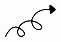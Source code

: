 <svg width="165" height="104" viewBox="0 0 165 104" fill="none" xmlns="http://www.w3.org/2000/svg">
<g clip-path="url(#clip0_1_4)">
<path d="M143.61 6.56C143.61 5.12 143.54 3.68 143.61 2.25C143.672 1.89543 143.805 1.55691 144 1.25433C144.195 0.951761 144.449 0.691252 144.746 0.488132C145.043 0.285013 145.378 0.143383 145.731 0.0715749C146.083 -0.000232976 146.447 -0.000767369 146.8 0.0699994C147.422 0.213276 148.014 0.463676 148.55 0.809997C153.317 4.04223 157.794 7.6826 161.93 11.69C164.85 14.69 164.76 15.95 161.44 18.69C157.51 21.97 153.44 25.09 149.44 28.27C149.053 28.5494 148.637 28.7873 148.2 28.98C147.945 29.0916 147.669 29.1461 147.391 29.1399C147.113 29.1337 146.84 29.0668 146.59 28.9439C146.341 28.8211 146.121 28.6452 145.947 28.4286C145.772 28.212 145.647 27.96 145.58 27.69C145.3 25.95 145.08 24.21 144.85 22.46C144.79 21.98 144.76 21.46 144.73 21.03C144.54 16.6 144.56 16.54 140.1 16.39C132.102 16.0033 124.104 17.1541 116.54 19.78C113.261 21.0433 110.121 22.6417 107.17 24.55C101.43 28.09 97.31 33.1 93.67 38.62C91.6563 41.5125 90.1981 44.7543 89.37 48.18C89.2788 48.5705 89.3357 48.9809 89.5296 49.3319C89.7236 49.6829 90.0409 49.9494 90.42 50.08C90.7143 50.1991 91.0148 50.3026 91.32 50.39C91.79 50.5 92.26 50.56 92.74 50.64C99.7028 51.8645 106.241 54.8374 111.74 59.28C113.11 60.39 114.53 61.42 115.88 62.55C117.84 64.2141 119.346 66.347 120.26 68.75C121.96 73.01 120.9 76.25 117.12 78.66C113.34 81.07 109.24 81.14 105.12 80.36C101.634 79.7128 98.4148 78.0579 95.86 75.6C91.0128 71.1134 87.6322 65.2687 86.16 58.83C86.09 58.52 86.06 58.2 86 57.88C85 52.93 85.63 52.88 79.73 53.14C66.91 53.79 56.8201 59.45 49.5801 70.14C49.2428 70.681 48.9453 71.2458 48.69 71.83C48.6051 72.0554 48.5993 72.3029 48.6738 72.532C48.7483 72.761 48.8986 72.9578 49.1 73.09C49.3167 73.3244 49.5742 73.5175 49.86 73.66C53.86 75.51 56.91 78.58 60.1 81.49C61.8558 83.1305 63.3051 85.0709 64.38 87.22C65.0504 88.4989 65.4359 89.9079 65.51 91.35C65.76 95.82 63.89 99.12 59.82 100.98C56.7201 102.39 53.5401 103.27 50.0801 101.98C47.8063 101.179 45.8081 99.7466 44.32 97.85C42.7227 95.9398 41.557 93.707 40.9028 91.3044C40.2487 88.9019 40.1215 86.3863 40.53 83.93C41 81.1 41.78 78.32 42.41 75.51C42.4976 75.2037 42.4618 74.8753 42.3104 74.595C42.159 74.3148 41.9041 74.1048 41.6 74.01C40.7087 73.6574 39.7839 73.396 38.8399 73.23C32.8999 72.6 27.43 73.6 22.67 77.58C17.7364 81.6744 13.5304 86.5734 10.23 92.07C8.58996 94.81 7.09001 97.64 5.53001 100.43C4.9305 101.757 3.83034 102.792 2.46995 103.31C2.25064 103.411 2.00231 103.429 1.77073 103.361C1.53916 103.293 1.34008 103.143 1.21006 102.94C1.03245 102.681 0.922373 102.382 0.889995 102.07C0.889375 101.749 0.968383 101.433 1.11998 101.15C4.86998 93.71 8.91997 86.46 14.49 80.15C17.0338 77.2691 19.9651 74.7551 23.2001 72.68C25.3896 71.3485 27.8016 70.4237 30.32 69.95C34.4025 69.0652 38.6397 69.1957 42.66 70.33C43.1739 70.5512 43.7522 70.5712 44.2801 70.386C44.8081 70.2007 45.247 69.8238 45.51 69.33C47.6735 65.7776 50.3719 62.58 53.51 59.85C58.9409 55.0952 65.4709 51.7684 72.51 50.17C75.1889 49.6881 77.9086 49.4704 80.63 49.52C81.75 49.52 82.87 49.52 83.99 49.52C84.3929 49.5015 84.7791 49.3533 85.0909 49.0974C85.4027 48.8415 85.6233 48.4916 85.7199 48.1C85.9299 47.5 86 46.85 86.18 46.24C86.7803 43.9114 87.7348 41.6888 89.01 39.65C91.3 36.19 93.74 32.82 96.14 29.43C96.5098 28.9053 96.9357 28.4225 97.41 27.99C102.65 23.24 108.24 18.99 115.02 16.64C120.735 14.5525 126.741 13.3716 132.82 13.14C135.7 13.06 138.57 12.88 141.44 12.7C143.19 12.59 143.76 12 143.78 10.37C143.78 10.05 143.78 9.72999 143.78 9.37C143.78 8.37 143.69 7.45 143.65 6.49H143.58L143.61 6.56ZM108.73 77.45C110.496 77.4758 112.251 77.1636 113.9 76.53C114.645 76.2461 115.338 75.8406 115.95 75.33C116.652 74.793 117.156 74.0386 117.384 73.1847C117.612 72.3308 117.551 71.4254 117.21 70.61C116.454 68.3189 115.012 66.3152 113.08 64.87C112.08 64.11 110.96 63.43 110 62.59C104.54 57.79 98 55.4 91 54.15C90.6914 54.0725 90.3686 54.0725 90.06 54.15C89.9143 54.1921 89.7792 54.2647 89.6637 54.363C89.5482 54.4612 89.4549 54.5829 89.39 54.72C89.3217 55.8259 89.3754 56.9359 89.55 58.03C90.94 64.54 94.55 69.71 99.49 74.03C102.097 76.1779 105.353 77.3829 108.73 77.45ZM44.07 86.97C43.69 89.88 45.07 92.57 46.77 95.12C47.6028 96.5027 48.8542 97.5844 50.3429 98.2083C51.8316 98.8321 53.4803 98.9658 55.05 98.59C56.3008 98.3472 57.5121 97.9333 58.65 97.36C59.3099 97.0671 59.9051 96.6461 60.4009 96.1213C60.8967 95.5965 61.2831 94.9784 61.5381 94.3029C61.793 93.6275 61.9113 92.9081 61.8858 92.1866C61.8604 91.4651 61.6918 90.7558 61.39 90.1C60.5185 88.0363 59.2591 86.159 57.68 84.57C54.8461 81.5301 51.5651 78.9403 47.9501 76.89C47.8101 76.81 47.65 76.77 47.51 76.7C47.3736 76.6144 47.2186 76.563 47.0581 76.5501C46.8976 76.5373 46.7364 76.5634 46.5881 76.6263C46.4399 76.6891 46.309 76.7868 46.2066 76.9111C46.1043 77.0353 46.0333 77.1825 46 77.34C44.7603 80.3976 44.1057 83.6608 44.07 86.96V86.97Z" fill="black"/>
</g>
<defs>
<clipPath id="clip0_1_4">
<rect width="163.19" height="103.39" fill="white" transform="translate(0.860001)"/>
</clipPath>
</defs>
</svg>
